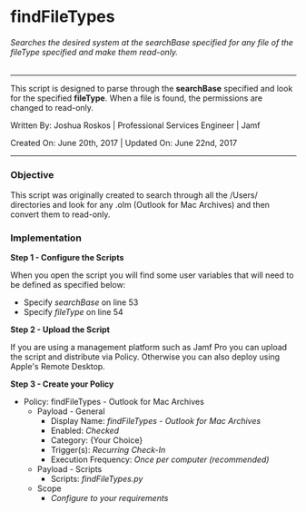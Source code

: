 # findFileTypes
###### Searches the desired system at the searchBase specified for any file of the fileType specified and make them read-only.
___
This script is designed to parse through the **searchBase** specified and look for the specified **fileType**. When a file is found, the permissions are changed to read-only.


Written By: Joshua Roskos | Professional Services Engineer | Jamf

Created On: June 20th, 2017 | Updated On: June 22nd, 2017
___

### Objective

This script was originally created to search through all the /Users/ directories and look for any .olm (Outlook for Mac Archives) and then convert them to read-only.

### Implementation

**Step 1 - Configure the Scripts**

When you open the script you will find some user variables that will need to be defined as specified below:
* Specify *searchBase* on line 53
* Specify *fileType* on line 54

**Step 2 - Upload the Script**

If you are using a management platform such as Jamf Pro you can upload the script and distribute via Policy. Otherwise you can also deploy using Apple's Remote Desktop.

**Step 3 - Create your Policy**

* Policy: findFileTypes - Outlook for Mac Archives
  * Payload - General
    * Display Name: *findFileTypes - Outlook for Mac Archives*
    * Enabled: *Checked*
    * Category: {Your Choice}
    * Trigger(s): *Recurring Check-In*
    * Execution Frequency: *Once per computer (recommended)*
  * Payload - Scripts
    * Scripts: *findFileTypes.py*
  * Scope
    * *Configure to your requirements*


